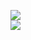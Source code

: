 [![](https://img.shields.io/badge/Made%20With-Github%20Spray-lightgrey.svg?style=for-the-badge&logo=github)](https://github.com/Annihil/github-spray#1418)  
[![](https://i.imgur.com/2DrTn0Z.gif)](https://github.com/Annihil/github-spray)